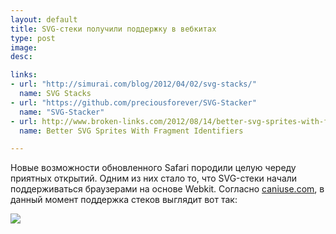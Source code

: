 ```yaml
---
layout: default
title: SVG-стеки получили поддержку в вебкитах
type: post
image:
desc:

links:
- url: "http://simurai.com/blog/2012/04/02/svg-stacks/"
  name: SVG Stacks
- url: "https://github.com/preciousforever/SVG-Stacker"
  name: "SVG-Stacker"
- url: http://www.broken-links.com/2012/08/14/better-svg-sprites-with-fragment-identifiers/
  name: Better SVG Sprites With Fragment Identifiers

---
```


Новые возможности обновленного Safari породили целую череду приятных открытий. Одним из них стало то, что SVG-стеки начали поддерживаться браузерами на основе Webkit. <!--more-->Согласно <a href="http://caniuse.com/#feat=svg-fragment">caniuse.com</a>, в данный момент поддержка стеков выглядит вот так:

<img src="http://img-fotki.yandex.ru/get/3407/5091629.a1/0_856de_50bad275_orig">
